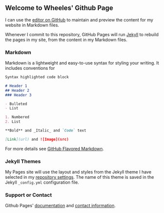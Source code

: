 ## Welcome to Wheeles' Github Page

I can use the [editor on GitHub](https://github.com/wh33les/wheeles/edit/master/index.md) to maintain and preview the content for my website in Markdown files.

Whenever I commit to this repository, GitHub Pages will run [Jekyll](https://jekyllrb.com/) to rebuild the pages in my site, from the content in my Markdown files.

### Markdown

Markdown is a lightweight and easy-to-use syntax for styling your writing. It includes conventions for

```markdown
Syntax highlighted code block

# Header 1
## Header 2
### Header 3

- Bulleted
- List

1. Numbered
2. List

**Bold** and _Italic_ and `Code` text

[Link](url) and ![Image](src)
```

For more details see [GitHub Flavored Markdown](https://guides.github.com/features/mastering-markdown/).

### Jekyll Themes

My Pages site will use the layout and styles from the Jekyll theme I have selected in my [repository settings](https://github.com/wh33les/wheeles/settings). The name of this theme is saved in the Jekyll `_config.yml` configuration file.

### Support or Contact

Github Pages' [documentation](https://help.github.com/categories/github-pages-basics/) and [contact information](https://github.com/contact).
